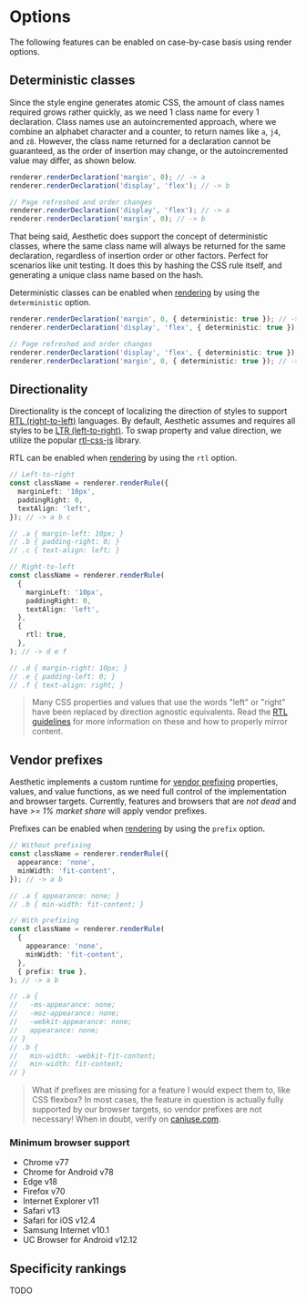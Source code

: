 # Options

The following features can be enabled on case-by-case basis using render options.

## Deterministic classes

Since the style engine generates atomic CSS, the amount of class names required grows rather
quickly, as we need 1 class name for every 1 declaration. Class names use an autoincremented
approach, where we combine an alphabet character and a counter, to return names like `a`, `j4`, and
`z8`. However, the class name returned for a declaration cannot be guaranteed, as the order of
insertion may change, or the autoincremented value may differ, as shown below.

```ts
renderer.renderDeclaration('margin', 0); // -> a
renderer.renderDeclaration('display', 'flex'); // -> b

// Page refreshed and order changes
renderer.renderDeclaration('display', 'flex'); // -> a
renderer.renderDeclaration('margin', 0); // -> b
```

That being said, Aesthetic does support the concept of deterministic classes, where the same class
name will always be returned for the same declaration, regardless of insertion order or other
factors. Perfect for scenarios like unit testing. It does this by hashing the CSS rule itself, and
generating a unique class name based on the hash.

Deterministic classes can be enabled when [rendering](./api.md) by using the `deterministic` option.

```ts
renderer.renderDeclaration('margin', 0, { deterministic: true }); // -> c1cpw2zw
renderer.renderDeclaration('display', 'flex', { deterministic: true }); // -> cu4ygwf

// Page refreshed and order changes
renderer.renderDeclaration('display', 'flex', { deterministic: true }); // -> cu4ygwf
renderer.renderDeclaration('margin', 0, { deterministic: true }); // -> c1cpw2zw
```

## Directionality

Directionality is the concept of localizing the direction of styles to support
[RTL (right-to-left)](https://developer.mozilla.org/en-US/docs/Glossary/rtl) languages. By default,
Aesthetic assumes and requires all styles to be
[LTR (left-to-right)](https://developer.mozilla.org/en-US/docs/Glossary/LTR). To swap property and
value direction, we utilize the popular [rtl-css-js](https://github.com/kentcdodds/rtl-css-js)
library.

RTL can be enabled when [rendering](./api.md) by using the `rtl` option.

```ts
// Left-to-right
const className = renderer.renderRule({
  marginLeft: '10px',
  paddingRight: 0,
  textAlign: 'left',
}); // -> a b c

// .a { margin-left: 10px; }
// .b { padding-right: 0; }
// .c { text-align: left; }
```

```ts
// Right-to-left
const className = renderer.renderRule(
  {
    marginLeft: '10px',
    paddingRight: 0,
    textAlign: 'left',
  },
  {
    rtl: true,
  },
); // -> d e f

// .d { margin-right: 10px; }
// .e { padding-left: 0; }
// .f { text-align: right; }
```

> Many CSS properties and values that use the words "left" or "right" have been replaced by
> direction agnostic equivalents. Read the
> [RTL guidelines](https://developer.mozilla.org/en-US/docs/Mozilla/Developer_guide/RTL_Guidelines)
> for more information on these and how to properly mirror content.

## Vendor prefixes

Aesthetic implements a custom runtime for
[vendor prefixing](https://developer.mozilla.org/en-US/docs/Glossary/Vendor_Prefix) properties,
values, and value functions, as we need full control of the implementation and browser targets.
Currently, features and browsers that are _not dead_ and have _>= 1% market share_ will apply vendor
prefixes.

Prefixes can be enabled when [rendering](./api.md) by using the `prefix` option.

```ts
// Without prefixing
const className = renderer.renderRule({
  appearance: 'none',
  minWidth: 'fit-content',
}); // -> a b

// .a { appearance: none; }
// .b { min-width: fit-content; }
```

```ts
// With prefixing
const className = renderer.renderRule(
  {
    appearance: 'none',
    minWidth: 'fit-content',
  },
  { prefix: true },
); // -> a b

// .a {
//   -ms-appearance: none;
//   -moz-appearance: none;
//   -webkit-appearance: none;
//   appearance: none;
// }
// .b {
//   min-width: -webkit-fit-content;
//   min-width: fit-content;
// }
```

> What if prefixes are missing for a feature I would expect them to, like CSS flexbox? In most
> cases, the feature in question is actually fully supported by our browser targets, so vendor
> prefixes are not necessary! When in doubt, verify on
> [caniuse.com](https://caniuse.com/#search=flexbox).

### Minimum browser support

- Chrome v77
- Chrome for Android v78
- Edge v18
- Firefox v70
- Internet Explorer v11
- Safari v13
- Safari for iOS v12.4
- Samsung Internet v10.1
- UC Browser for Android v12.12

## Specificity rankings

TODO

